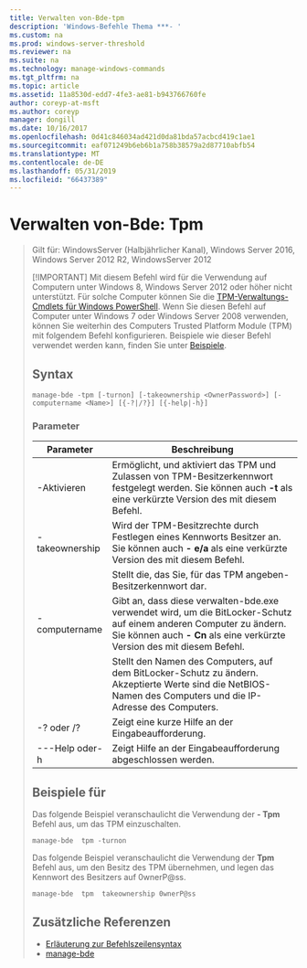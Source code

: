 ```yaml
---
title: Verwalten von-Bde-tpm
description: 'Windows-Befehle Thema ***- '
ms.custom: na
ms.prod: windows-server-threshold
ms.reviewer: na
ms.suite: na
ms.technology: manage-windows-commands
ms.tgt_pltfrm: na
ms.topic: article
ms.assetid: 11a8530d-edd7-4fe3-ae81-b943766760fe
author: coreyp-at-msft
ms.author: coreyp
manager: dongill
ms.date: 10/16/2017
ms.openlocfilehash: 0d41c846034ad421d0da81bda57acbcd419c1ae1
ms.sourcegitcommit: eaf071249b6eb6b1a758b38579a2d87710abfb54
ms.translationtype: MT
ms.contentlocale: de-DE
ms.lasthandoff: 05/31/2019
ms.locfileid: "66437389"
---
```

# <a name="manage-bde-tpm"></a>Verwalten von-Bde: Tpm

> Gilt für: WindowsServer (Halbjährlicher Kanal), Windows Server 2016, Windows Server 2012 R2, WindowsServer 2012
> 
> [!IMPORTANT]
> Mit diesem Befehl wird für die Verwendung auf Computern unter Windows 8, Windows Server 2012 oder höher nicht unterstützt. Für solche Computer können Sie die [TPM-Verwaltungs-Cmdlets für Windows PowerShell](https://docs.microsoft.com/en-us/powershell/module/trustedplatformmodule/).
> Wenn Sie diesen Befehl auf Computer unter Windows 7 oder Windows Server 2008 verwenden, können Sie weiterhin des Computers Trusted Platform Module (TPM) mit folgendem Befehl konfigurieren. Beispiele wie dieser Befehl verwendet werden kann, finden Sie unter [Beispiele](#BKMK_Examples).
> ## <a name="syntax"></a>Syntax
> ```
> manage-bde -tpm [-turnon] [-takeownership <OwnerPassword>] [-computername <Name>] [{-?|/?}] [{-help|-h}]
> ```
> ### <a name="parameters"></a>Parameter
> 
> |    Parameter    |                                                                              Beschreibung                                                                               |
> |-----------------|------------------------------------------------------------------------------------------------------------------------------------------------------------------------|
> |     -Aktivieren     |              Ermöglicht, und aktiviert das TPM und Zulassen von TPM-Besitzerkennwort festgelegt werden. Sie können auch **-t** als eine verkürzte Version des mit diesem Befehl.              |
> | -takeownership  |                      Wird der TPM-Besitzrechte durch Festlegen eines Kennworts Besitzer an. Sie können auch **- e/a** als eine verkürzte Version des mit diesem Befehl.                       |
> | <OwnerPassword> |                                                      Stellt die, das Sie, für das TPM angeben-Besitzerkennwort dar.                                                       |
> |  -computername  | Gibt an, dass diese verwalten-bde.exe verwendet wird, um die BitLocker-Schutz auf einem anderen Computer zu ändern. Sie können auch **- Cn** als eine verkürzte Version des mit diesem Befehl. |
> |     <Name>      |    Stellt den Namen des Computers, auf dem BitLocker-Schutz zu ändern. Akzeptierte Werte sind die NetBIOS-Namen des Computers und die IP-Adresse des Computers.     |
> |    -? oder /?     |                                                               Zeigt eine kurze Hilfe an der Eingabeaufforderung.                                                               |
> |   ---Help oder-h   |                                                             Zeigt Hilfe an der Eingabeaufforderung abgeschlossen werden.                                                              |
> 
> ## <a name="BKMK_Examples"></a>Beispiele für
> Das folgende Beispiel veranschaulicht die Verwendung der **- Tpm** Befehl aus, um das TPM einzuschalten.
> ```
> manage-bde  tpm -turnon
> ```
> Das folgende Beispiel veranschaulicht die Verwendung der **Tpm** Befehl aus, um den Besitz des TPM übernehmen, und legen das Kennwort des Besitzers auf 0wnerP@ss.
> ```
> manage-bde  tpm  takeownership 0wnerP@ss
> ```
> ## <a name="additional-references"></a>Zusätzliche Referenzen
> -   [Erläuterung zur Befehlszeilensyntax](command-line-syntax-key.md)
> -   [manage-bde](manage-bde.md)
